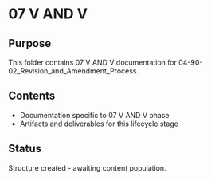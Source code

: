 # 07 V AND V

## Purpose
This folder contains 07 V AND V documentation for 04-90-02_Revision_and_Amendment_Process.

## Contents
- Documentation specific to 07 V AND V phase
- Artifacts and deliverables for this lifecycle stage

## Status
Structure created - awaiting content population.
